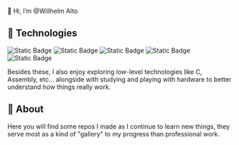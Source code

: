 👋 Hi, I’m @Willhelm Alto

## 🎨 Technologies

![Static Badge](https://img.shields.io/badge/Next-%231a1a1a?style=for-the-badge&logo=nextdotjs)
![Static Badge](https://img.shields.io/badge/React-%231a1a1a?style=for-the-badge&logo=React)
![Static Badge](https://img.shields.io/badge/TypeScript-%231a1a1a?style=for-the-badge&logo=typescript)
![Static Badge](https://img.shields.io/badge/Tailwind-%231a1a1a?style=for-the-badge&logo=tailwindcss)
![Static Badge](https://img.shields.io/badge/Delphi-%23E62431?style=for-the-badge&logo=Delphi&logoColor=%23E62431&color=%231a1a1a)

Besides these, I also enjoy exploring low-level technologies like C, Assembly, etc... alongside with studying and playing with hardware to better understand 
how things really work.

## 📓 About
Here you will find some repos I made as I continue to learn new things, they serve most as a kind of "gallery" to my progress than professional work.

<!---
Willhelm-Alto/Willhelm-Alto is a ✨ special ✨ repository because its `README.md` (this file) appears on your GitHub profile.
You can click the Preview link to take a look at your changes.
--->
